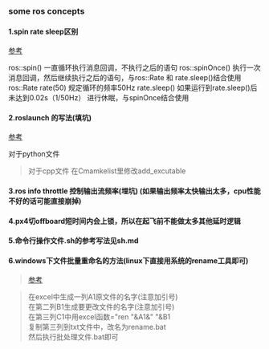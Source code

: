 ### some ros concepts


#### 1.spin rate sleep区别
[参考](https://www.cnblogs.com/liu-fa/p/5925381.html)
>
 ros::spin() 一直循环执行消息回调，不执行之后的语句
 ros::spinOnce() 执行一次消息回调，然后继续执行之后的语句，与ros::Rate 和 rate.sleep()结合使用
 ros::Rate rate(50)  规定循环的频率50Hz
 rate.sleep()  如果运行到rate.sleep()后未达到0.02s（1/50Hz） 进行休眠，与spinOnce结合使用


#### 2.roslaunch 的写法(填坑)
[参考](https://www.one-tab.com/page/P6bgTvrWRHS8LNmPqqJStA)
>
  对于python文件
  <node pkg="initialpos" name="initial_pos" type="initial_pos.py" output="screen">
  </node>

> 对于cpp文件
  在Cmamkelist里修改add_excutable


#### 3.ros info throttle 控制输出流频率(埋坑) (如果输出频率太快输出太多，cpu性能不好的话可能直接崩掉)


#### 4.px4切offboard短时间内会上锁，所以在起飞前不能做太多其他延时逻辑


#### 5.命令行操作文件.sh的参考写法见sh.md


#### 6.windows下文件批量重命名的方法(linux下直接用系统的rename工具即可)
> [参考](https://www.cnblogs.com/dirgo/p/11167968.html)

> 在excel中生成一列A1原文件的名字(注意加引号)   
  在第二列B1生成要更改文件的名字(注意加引号)  
  在第三列C1中用excel函数="ren "&A1&" "&B1  
  复制第三列到txt文件中，改名为rename.bat  
  然后执行批处理文件.bat即可  
